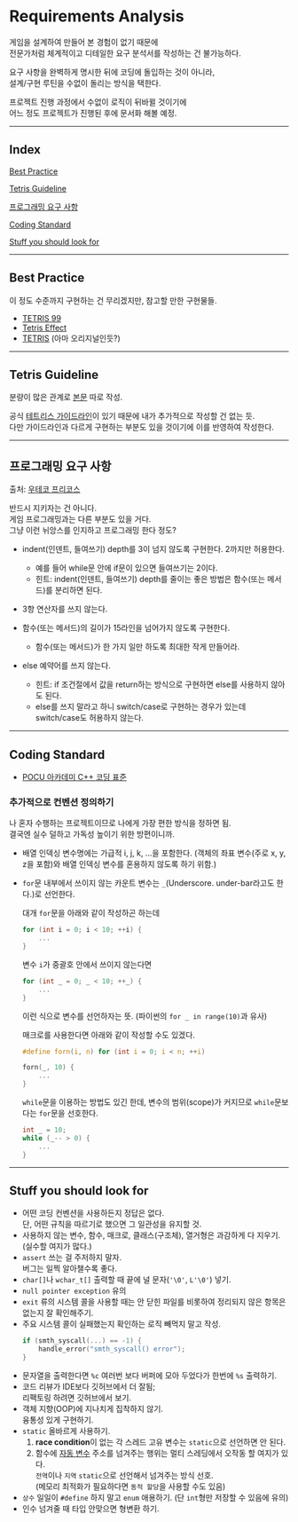 # Requirements Analysis

게임을 설계하여 만들어 본 경험이 없기 때문에  
전문가처럼 체계적이고 디테일한 요구 분석서를 작성하는 건 불가능하다.

요구 사항을 완벽하게 명시한 뒤에 코딩에 돌입하는 것이 아니라,  
설계/구현 루틴을 수없이 돌리는 방식을 택한다.

프로젝트 진행 과정에서 수없이 로직이 뒤바뀔 것이기에  
어느 정도 프로젝트가 진행된 후에 문서화 해볼 예정.

---

## Index

[Best Practice](#best-practice)  

[Tetris Guideline](#tetris-guideline)

[프로그래밍 요구 사항](#프로그래밍-요구-사항)  

[Coding Standard](#coding-standard)  

[Stuff you should look for](#stuff-you-should-look-for)

---

## Best Practice

이 정도 수준까지 구현하는 건 무리겠지만,
참고할 만한 구현물들.

- [TETRIS 99](https://namu.wiki/w/TETRIS%2099)
- [Tetris Effect](https://namu.wiki/w/Tetris%20Effect)
- [TETRIS](https://tetris.com/play-tetris) (아마 오리지널인듯?)

---

## Tetris Guideline

분량이 많은 관계로 [본문](../tetris_guideline.md) 따로 작성.

공식 [테트리스 가이드라인](https://tetris.fandom.com/wiki/Tetris_Guideline)이 있기 때문에 내가 추가적으로 작성할 건 없는 듯.  
다만 가이드라인과 다르게 구현하는 부분도 있을 것이기에 이를 반영하여 작성한다.

---


## 프로그래밍 요구 사항

출처: [우테코 프리코스](https://github.com/woowacourse-precourse/java-lotto#-%ED%94%84%EB%A1%9C%EA%B7%B8%EB%9E%98%EB%B0%8D-%EC%9A%94%EA%B5%AC-%EC%82%AC%ED%95%AD)

반드시 지키자는 건 아니다.  
게임 프로그래밍과는 다른 부분도 있을 거다.  
그냥 이런 뉘앙스를 인지하고 프로그래밍 한다 정도?


- indent(인덴트, 들여쓰기) depth를 3이 넘지 않도록 구현한다. 2까지만 허용한다.
  - 예를 들어 while문 안에 if문이 있으면 들여쓰기는 2이다.
  - 힌트: indent(인덴트, 들여쓰기) depth를 줄이는 좋은 방법은 함수(또는 메서드)를 분리하면 된다.

- 3항 연산자를 쓰지 않는다.

- 함수(또는 메서드)의 길이가 15라인을 넘어가지 않도록 구현한다.
  - 함수(또는 메서드)가 한 가지 일만 하도록 최대한 작게 만들어라.

- else 예약어를 쓰지 않는다.
  - 힌트: if 조건절에서 값을 return하는 방식으로 구현하면 else를 사용하지 않아도 된다.
  - else를 쓰지 말라고 하니 switch/case로 구현하는 경우가 있는데 switch/case도 허용하지 않는다.

---

## Coding Standard

* [POCU 아카데미 C++ 코딩 표준](https://docs.popekim.com/ko/coding-standards/pocu-cpp)

### 추가적으로 컨벤션 정의하기  

나 혼자 수행하는 프로젝트이므로 나에게 가장 편한 방식을 정하면 됨.  
결국엔 실수 덜하고 가독성 높이기 위한 방편이니까.

* 배열 인덱싱 변수명에는 가급적 i, j, k, ...을 포함한다. (객체의 좌표 변수(주로 x, y, z을 포함)와 배열 인덱싱 변수를 혼용하지 않도록 하기 위함.)

* `for`문 내부에서 쓰이지 않는 카운트 변수는 `_`(Underscore. under-bar라고도 한다.)로 선언한다.

  대개 `for`문을 아래와 같이 작성하곤 하는데  
  ```c
  for (int i = 0; i < 10; ++i) {
      ...
  }
  ```
  변수 `i`가 중괄호 안에서 쓰이지 않는다면 
  ```c
  for (int _ = 0; _ < 10; ++_) {
      ...
  }
  ```
  이런 식으로 변수를 선언하자는 뜻. (파이썬의 `for _ in range(10)`과 유사)  

  매크로를 사용한다면 아래와 같이 작성할 수도 있겠다.

  ```c
  #define forn(i, n) for (int i = 0; i < n; ++i)

  forn(_, 10) {
      ...
  }
  ```

  `while`문을 이용하는 방법도 있긴 한데, 변수의 범위(scope)가 커지므로 `while`문보다는 `for`문을 선호한다.
  ```c
  int _ = 10;
  while (_-- > 0) {
      ...
  }
  ```

---

## Stuff you should look for

* 어떤 코딩 컨벤션을 사용하든지 정답은 없다.  
  단, 어떤 규칙을 따르기로 했으면 그 일관성을 유지할 것.  
* 사용하지 않는 변수, 함수, 매크로, 클래스(구조체), 열거형은 과감하게 다 지우기. (실수할 여지가 많다.)  
* `assert` 쓰는 걸 주저하지 말자.  
  버그는 일찍 알아챌수록 좋다.
* `char[]`나 `wchar_t[]` 출력할 때 끝에 널 문자(`'\0'`, `L'\0'`) 넣기.  
* `null pointer exception` 유의  
* `exit` 류의 시스템 콜을 사용할 때는 안 닫힌 파일를 비롯하여 정리되지 않은 항목은 없는지 잘 확인해주기.
* 주요 시스템 콜이 실패했는지 확인하는 로직 빼먹지 말고 작성.  
  ```c
  if (smth_syscall(...) == -1) {
      handle_error("smth_syscall() error");
  }
  ```
* 문자열을 출력한다면 `%c` 여러번 보다 버퍼에 모아 두었다가 한번에 `%s` 출력하기.  
* 코드 리뷰가 IDE보다 깃허브에서 더 잘됨;  
  리팩토링 하려면 깃허브에서 보기.
* 객체 지향(OOP)에 지나치게 집착하지 않기.  
  융통성 있게 구현하기.  
* `static` 올바르게 사용하기.  
  1. **race condition**이 없는 각 스레드 고유 변수는 `static`으로 선언하면 안 된다.
  2. 함수에 [자동 변수](https://ko.wikipedia.org/wiki/자동_변수) 주소를 넘겨주는 행위는 멀티 스레딩에서 오작동 할 여지가 있다.  
  `전역`이나 `지역` `static`으로 선언해서 넘겨주는 방식 선호.  
  (메모리 최적화가 필요하다면 `동적 할당`을 사용할 수도 있음)  
* `상수` 일일이 `#define` 하지 말고 `enum` 애용하기. (단 `int`형만 저장할 수 있음에 유의)
* 인수 넘겨줄 때 타입 안맞으면 형변환 하기.
